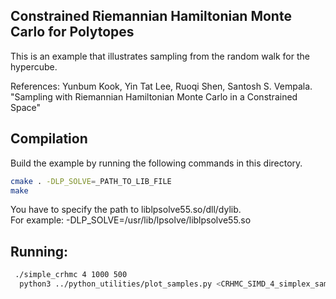 ## Constrained Riemannian Hamiltonian Monte Carlo for Polytopes
This is an example that illustrates sampling from the random walk for the hypercube.

References:
Yunbum Kook, Yin Tat Lee, Ruoqi Shen, Santosh S. Vempala. "Sampling with Riemannian Hamiltonian
 Monte Carlo in a Constrained Space"
## Compilation
Build the example by running the following commands in this directory.

```bash
cmake . -DLP_SOLVE=_PATH_TO_LIB_FILE
make
```  
You have to specify the path to liblpsolve55.so/dll/dylib.  
For example: -DLP_SOLVE=/usr/lib/lpsolve/liblpsolve55.so

## Running:
```bash
 ./simple_crhmc 4 1000 500
  python3 ../python_utilities/plot_samples.py <CRHMC_SIMD_4_simplex_samples.txt --save
```
